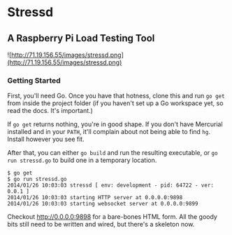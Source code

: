 # Stressd
## A Raspberry Pi Load Testing Tool

![http://71.19.156.55/images/stressd.png](http://71.19.156.55/images/stressd.png)

### Getting Started

First, you'll need Go. Once you have that hotness, clone this and run `go get` from inside the project folder (if you haven't set up a Go workspace yet, so read the docs. It's important.)

If `go get` returns nothing, you're in good shape. If you don't have Mercurial installed and in your `PATH`, it'll complain about not being able to find `hg`. Install however you see fit.

After that, you can either `go build` and run the resulting executable, or `go run stressd.go` to build one in a temporary location.

```shell
$ go get
$ go run stressd.go
2014/01/26 10:03:03 stressd [ env: development - pid: 64722 - ver: 0.0.1 ]
2014/01/26 10:03:03 starting HTTP server at 0.0.0.0:9898
2014/01/26 10:03:03 starting websocket server at 0.0.0.0:9899
```

Checkout http://0.0.0.0:9898 for a bare-bones HTML form. All the goody bits still need to be written and wired, but there's a skeleton now.